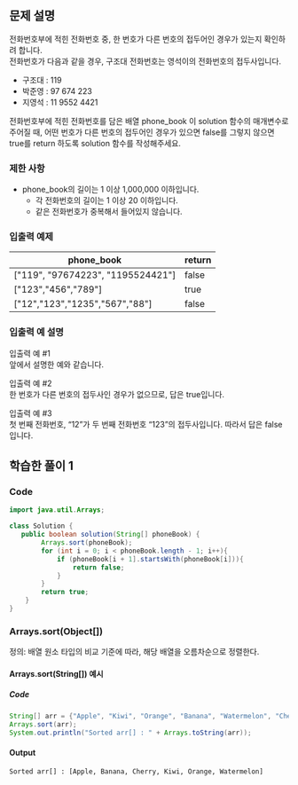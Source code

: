 ## 문제 설명

전화번호부에 적힌 전화번호 중, 한 번호가 다른 번호의 접두어인 경우가 있는지 확인하려 합니다.  
전화번호가 다음과 같을 경우, 구조대 전화번호는 영석이의 전화번호의 접두사입니다.

-   구조대 : 119
-   박준영 : 97 674 223
-   지영석 : 11 9552 4421

전화번호부에 적힌 전화번호를 담은 배열 phone_book 이 solution 함수의 매개변수로 주어질 때, 어떤 번호가 다른 번호의 접두어인 경우가 있으면 false를 그렇지 않으면 true를 return 하도록 solution 함수를 작성해주세요.

### 제한 사항

-   phone_book의 길이는 1 이상 1,000,000 이하입니다.
    -   각 전화번호의 길이는 1 이상 20 이하입니다.
    -   같은 전화번호가 중복해서 들어있지 않습니다.

### 입출력 예제
|phone_book|return|
|---|---|
|["119", "97674223", "1195524421"]|false|
|["123","456","789"]|true|
|["12","123","1235","567","88"]|false|

### 입출력 예 설명

입출력 예 #1  
앞에서 설명한 예와 같습니다.

입출력 예 #2  
한 번호가 다른 번호의 접두사인 경우가 없으므로, 답은 true입니다.

입출력 예 #3  
첫 번째 전화번호, “12”가 두 번째 전화번호 “123”의 접두사입니다. 따라서 답은 false입니다.

## 학습한 풀이 1

### Code
``` java
import java.util.Arrays;

class Solution {
   public boolean solution(String[] phoneBook) {
        Arrays.sort(phoneBook);
        for (int i = 0; i < phoneBook.length - 1; i++){        
            if (phoneBook[i + 1].startsWith(phoneBook[i])){
                return false;
            }
        }
        return true;
    }
}
```

### Arrays.sort(Object[])
정의: 배열 원소 타입의 비교 기준에 따라, 해당 배열을 오름차순으로 정렬한다.
#### Arrays.sort(String[]) 예시
##### Code
``` java
String[] arr = {"Apple", "Kiwi", "Orange", "Banana", "Watermelon", "Cherry"};
Arrays.sort(arr);
System.out.println("Sorted arr[] : " + Arrays.toString(arr));
```

#### Output
```Sorted arr[] : [Apple, Banana, Cherry, Kiwi, Orange, Watermelon]```

